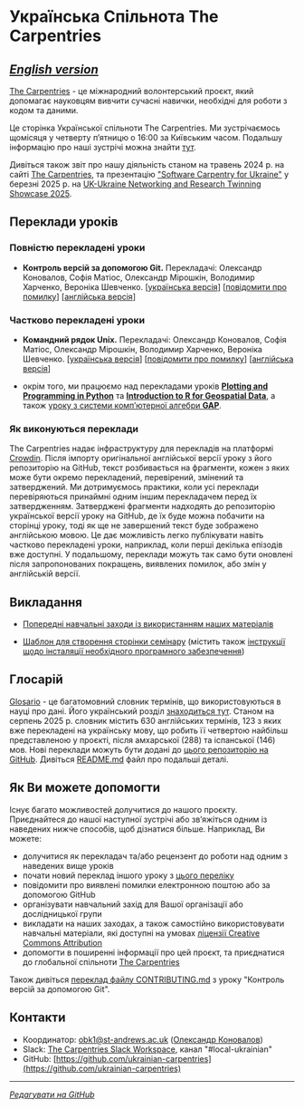 # Українська Спільнота The Carpentries

[*English version*](https://ukrainian-carpentries.github.io/en/)
---------

[The Carpentries](https://carpentries.org/) - це міжнародний волонтерський проєкт, який допомагає науковцям
вивчити сучасні навички, необхідні для роботи з кодом та даними.

Це сторінка Української спільноти The Carpentries.
Ми зустрічаємось щомісяця у четверту пʼятницю о 16:00 за Київським часом.
Подальшу інформацію про наші зустрічі можна знайти [тут](https://hackmd.io/drNoAPc5QpqH4nWm71YJkg?view).

Дивіться також звіт про нашу діяльність станом на травень 2024 р. на сайті [The Carpentries](https://carpentries.org/blog/2024/05/software-carpentries-translation-efforts-in-ukrainian/), та презентацію ["Software Carpentry for Ukraine"](https://pure.st-andrews.ac.uk/ws/portalfiles/portal/317409931/SoftwareCarpentryForUkraine_Konovalov.pdf) у березні 2025 р. на [UK-Ukraine Networking and Research Twinning Showcase 2025](https://www.digital-ukraine.co.uk/).

## Переклади уроків

### Повністю перекладені уроки

- **Контроль версій за допомогою Git.** Перекладачі: Олександр Коновалов, Софія Матіос, Олександр Мірошкін, Володимир Харченко, Вероніка Шевченко.
[[українська версія](https://ukrainian-carpentries.github.io/git-novice/)]
[[повідомити про помилку](https://github.com/ukrainian-carpentries/git-novice/issues/new)]
[[англійська версія](https://swcarpentry.github.io/git-novice/)]

### Частково перекладені уроки

- **Командний рядок Unix.** Перекладачі: Олександр Коновалов, Софія Матіос, Олександр Мірошкін, Володимир Харченко, Вероніка Шевченко.
[[українська версія](https://ukrainian-carpentries.github.io/shell-novice/)]
[[повідомити про помилку](https://github.com/ukrainian-carpentries/shell-novice/issues/new)]
[[англійська версія](https://swcarpentry.github.io/shell-novice/)]

- окрім того, ми працюємо над перекладами уроків [**Plotting and Programming in Python**](https://swcarpentry.github.io/python-novice-gapminder/) та [**Introduction to R for Geospatial Data**](https://datacarpentry.github.io/r-intro-geospatial/), а також [уроку з системи компʼютерної алгебри **GAP**](https://carpentries-incubator.github.io/gap-lesson/).


### Як виконуються переклади

The Carpentries надає інфраструктуру для перекладів на платформі [Crowdin](https://crowdin.com/). Після імпорту оригінальної англійської версії уроку з його репозиторію на GitHub, текст розбивається на фрагменти, кожен з яких може бути окремо перекладений, перевірений, змінений та затверджений. Ми дотримуємось практики, коли усі переклади перевіряються принаймні одним іншим перекладачем перед їх затвердженням. Затверджені фрагменти надходять до репозиторію української версії уроку на GitHub, де їх буде можна побачити на сторінці уроку, тоді як ще не завершений текст буде зображено англійською мовою. Це дає можливість легко публікувати навіть частково перекладені уроки, наприклад, коли перші декілька епізодів вже доступні. У подальшому, переклади можуть так само бути оновлені після запропонованих покращень, виявлених помилок, або змін у англійській версії.

## Викладання

- [Попередні навчальні заходи із використанням наших матеріалів](https://ukrainian-carpentries.github.io/trainings)

- [Шаблон для створення сторінки семінару](https://ukrainian-carpentries.github.io/workshop-template/) (містить також [інструкції щодо інсталяції необхідного програмного забезпечення](https://ukrainian-carpentries.github.io/workshop-template/#setup))

## Глосарій

[Glosario](https://glosario.carpentries.org/) - це багатомовний словник термінів, що використовуються в науці про дані. Його український розділ [знаходиться тут](https://glosario.carpentries.org/uk/). Станом на серпень 2025 р. словник містить 630 англійських термінів, 123 з яких вже перекладені на українську мову, що робить її четвертою найбільш представленою у проєкті, після амхарської (288) та іспанської (146) мов. Нові переклади можуть бути додані до [цього репозиторію на GitHub](https://github.com/carpentries/glosario). Дивіться [README.md](https://github.com/carpentries/glosario/blob/main/README.md) файл про подальші деталі.

## Як Ви можете допомогти

Існує багато можливостей долучитися до нашого проєкту. Приєднайтеся до нашої наступної зустрічі або звʼяжіться одним із наведених нижче способів, щоб дізнатися більше. Наприклад, Ви можете:

- долучитися як перекладач та/або рецензент до роботи над одним з наведених вище уроків
- почати новий переклад іншого уроку з [цього переліку](https://carpentries.org/lessons/)
- повідомити про виявлені помилки електронною поштою або за допомогою GitHub
- організувати навчальний захід для Вашої організації або дослідницької групи
- викладати на наших заходах, а також самостійно використовувати навчальні матеріали, які доступні на умовах [ліцензії Creative Commons Attribution](https://creativecommons.org/licenses/by/4.0/)
- допомогти в поширенні інформації про цей проєкт, та приєднатися до глобальної спільноти [The Carpentries](https://carpentries.org/)

Також дивіться [переклад файлу CONTRIBUTING.md](https://github.com/ukrainian-carpentries/git-novice/blob/l10n_main/locale/uk/CONTRIBUTING.md) з уроку "Контроль версій за допомогою Git".

## Контакти

- Координатор: [obk1@st-andrews.ac.uk](mailto:obk1@st-andrews.ac.uk) ([Олександр Коновалов](https://olexandr-konovalov.github.io/))
- Slack: [The Carpentries Slack Workspace](https://carpentries.org/about-us/contact/), канал "#local-ukrainian"
- GitHub: [https://github.com/ukrainian-carpentries](https://github.com/ukrainian-carpentries)
  
---------

[*Редагувати на GitHub*](https://github.com/ukrainian-carpentries/ukrainian-carpentries.github.io/edit/main/README.md)
